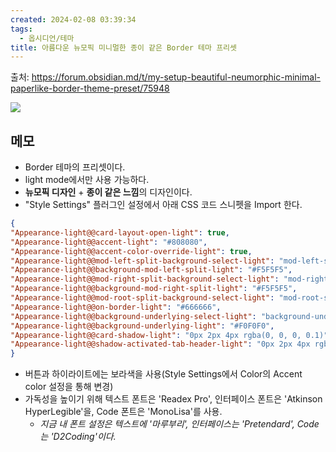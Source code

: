 ```yaml
---
created: 2024-02-08 03:39:34
tags:
  - 옵시디언/테마
title: 아름다운 뉴모픽 미니멀한 종이 같은 Border 테마 프리셋
---
```

출처: https://forum.obsidian.md/t/my-setup-beautiful-neumorphic-minimal-paperlike-border-theme-preset/75948


![](https://i.imgur.com/V4j5bsk.jpg)

## 메모
 - Border 테마의 프리셋이다.
 - light mode에서만 사용 가능하다.
- **뉴모픽 디자인** + **종이 같은 느낌**의 디자인이다.
- "Style Settings" 플러그인 설정에서 아래 CSS 코드 스니펫을 Import 한다.
```json
{  
"Appearance-light@@card-layout-open-light": true,  
"Appearance-light@@accent-light": "#808080",  
"Appearance-light@@accent-color-override-light": true,  
"Appearance-light@@mod-left-split-background-select-light": "mod-left-split-background-customize-light",  
"Appearance-light@@background-mod-left-split-light": "#F5F5F5",  
"Appearance-light@@mod-right-split-background-select-light": "mod-right-split-background-customize-light",  
"Appearance-light@@background-mod-right-split-light": "#F5F5F5",  
"Appearance-light@@mod-root-split-background-select-light": "mod-root-split-background-transparent-light",  
"Appearance-light@@on-border-light": "#666666",  
"Appearance-light@@background-underlying-select-light": "background-underlying-Color-light", 
"Appearance-light@@background-underlying-light": "#F0F0F0",  
"Appearance-light@@card-shadow-light": "0px 2px 4px rgba(0, 0, 0, 0.1)",  
"Appearance-light@@shadow-activated-tab-header-light": "0px 2px 4px rgba(0, 0, 0, 0.1)"  
}
```

- 버튼과 하이라이트에는 보라색을 사용(Style Settings에서 Color의 Accent color 설정을 통해 변경) 
- 가독성을 높이기 위해 텍스트 폰트은 'Readex Pro', 인터페이스 폰트은 'Atkinson HyperLegible'을, Code 폰트은 'MonoLisa'를 사용.
	- _지금 내 폰트 설정은 텍스트에 '마루부리', 인터페이스는 'Pretendard',  Code는 'D2Coding'이다._

